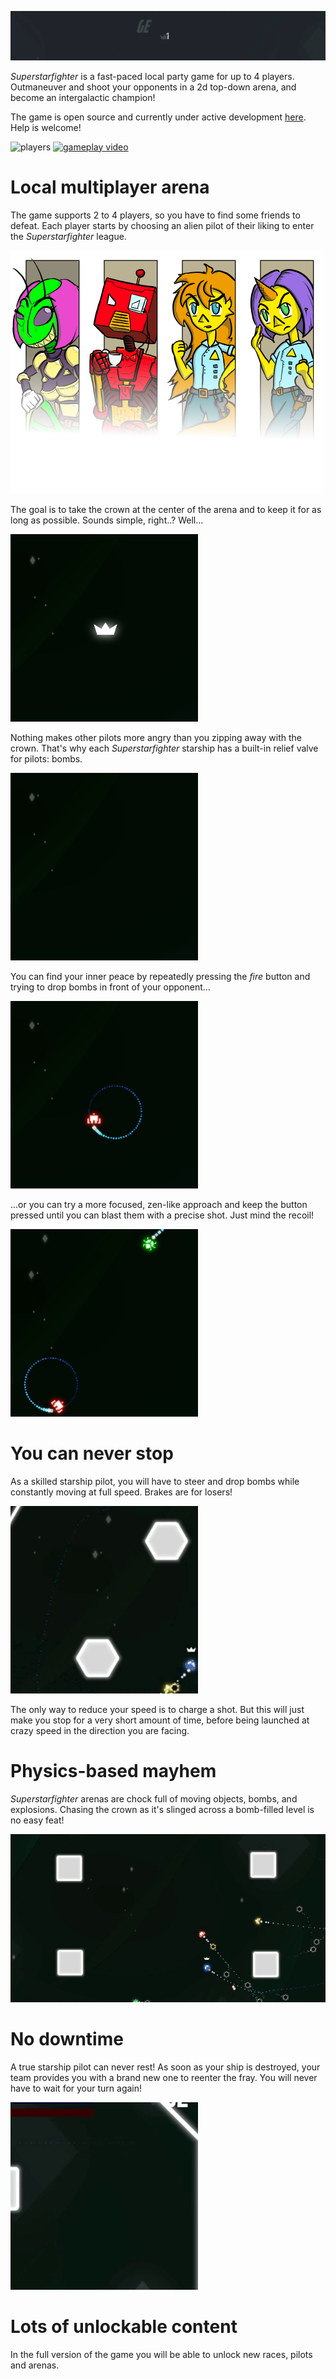 ![banner](banner.gif)

*Superstarfighter* is a fast-paced local party game for up to 4 players. Outmaneuver and shoot your opponents in a 2d top-down arena, and become an intergalactic champion!

The game is open source and currently under active development [here](https://github.com/notapixelstudio/superstarfighter). Help is welcome!

![players](https://pbs.twimg.com/media/DpdYUS_WwAAlTdv.jpg:small)
[![gameplay video](http://img.youtube.com/vi/jl5VKzsDDiY/0.jpg)](http://www.youtube.com/watch?v=jl5VKzsDDiY)

# Local multiplayer arena
The game supports 2 to 4 players, so you have to find some friends to defeat. Each player starts by choosing an alien pilot of their liking to enter the *Superstarfighter* league.

![species](species_mini.png)

The goal is to take the crown at the center of the arena and to keep it for as long as possible. Sounds simple, right..? Well...

![crown](crown_taking.gif)

Nothing makes other pilots more angry than you zipping away with the crown. That's why each *Superstarfighter* starship has a built-in relief valve for pilots: bombs.

![bombs](bombs.gif)

You can find your inner peace by repeatedly pressing the *fire* button and trying to drop bombs in front of your opponent...

![spamming bombs](bbbombs.gif)

...or you can try a more focused, zen-like approach and keep the button pressed until you can blast them with a precise shot. Just mind the recoil!

![charged shot](charged_shot.gif)

# You can never stop
As a skilled starship pilot, you will have to steer and drop bombs while constantly moving at full speed. Brakes are for losers!

![never stop](never_stop.gif)

The only way to reduce your speed is to charge a shot. But this will just make you stop for a very short amount of time, before being launched at crazy speed in the direction you are facing.

# Physics-based mayhem
*Superstarfighter* arenas are chock full of moving objects, bombs, and explosions. Chasing the crown as it's slinged across a bomb-filled level is no easy feat!

![choc full](choc_full.gif)

# No downtime
A true starship pilot can never rest! As soon as your ship is destroyed, your team provides you with a brand new one to reenter the fray. You will never have to wait for your turn again!

![respawn](respawn.gif)

# Lots of unlockable content
In the full version of the game you will be able to unlock new races, pilots and arenas.
